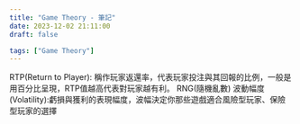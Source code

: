 ```yaml
---
title: "Game Theory - 筆記"
date: 2023-12-02 21:11:00
draft: false

tags: ["Game Theory"]
---
```


RTP(Return to Player): 稱作玩家返還率，代表玩家投注與其回報的比例，一般是用百分比呈現，RTP值越高代表對玩家越有利。
RNG(隨機亂數)
波動幅度(Volatility):虧損與獲利的表現幅度，波幅決定你那些遊戲適合風險型玩家、保險型玩家的選擇


